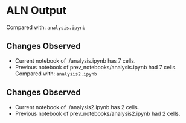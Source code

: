 # ALN Output

Compared with: `analysis.ipynb`

## Changes Observed
- Current notebook of ./analysis.ipynb has 7 cells.
- Previous notebook of prev_notebooks/analysis.ipynb had 7 cells.
Compared with: `analysis2.ipynb`

## Changes Observed
- Current notebook of ./analysis2.ipynb has 2 cells.
- Previous notebook of prev_notebooks/analysis2.ipynb had 2 cells.
